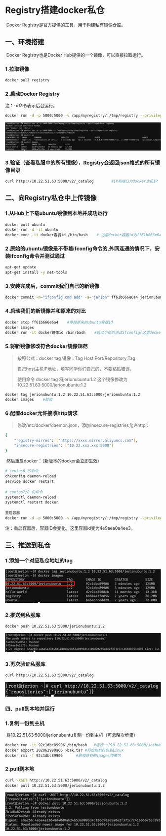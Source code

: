 

# Registry搭建docker私仓



​		Docker Registry是官方提供的工具，用于构建私有镜像仓库。

## **一、环境搭建**

​		Docker Registry也是Docker Hub提供的一个镜像，可以直接拉取运行。

### **1.拉取镜像**

```bash
docker pull registry
```

### **2.启动Docker Registry**

注：-d命令表示后台运行。

```bash
docker run -d -p 5000:5000 -v /app/myregistry/:/tmp/registry --privileged=true registry
```

![image-20240425230559694](https://raw.githubusercontent.com/zyx3721/Picbed/main/blog-images/2024/04/25/c08782e2650f1ce58a09dbf171b4e4b4-image-20240425230559694-3d44c8.png)

### **3.验证（查看私服中的所有镜像），Registry会返回json格式的所有镜像目录** 

```bash
curl http://10.22.51.63:5000/v2/_catalog        #IP和端口为docker主机IP
```



## **二、向Registry私仓中上传镜像**

### **1.从Hub上下载ubuntu镜像到本地并成功运行**

```bash
docker pull ubuntu
docker run -d -it ubuntu
docker exec -it docker容器id /bin/bash    # 这里docker容器id为ff61b666e6a4
```

### **2.原始的ubuntu镜像是不带着ifconfig命令的,外网连通的情况下，安装ifconfig命令并测试通过**

```bash
apt-get update
apt-get install -y net-tools
```

### **3.安装完成后，commit我们自己的新镜像**

````bash
docker commit -m="ifconfig cmd add" -a="jerion" ff61b666e6a4 jerionubuntu:1.2
````

### **4.启动我们的新镜像并和原来的对比**

```bash
docker stop ff61b666e6a4    #停掉原来的ubuntu容器id
docker images
docker run -it docker镜像id /bin/bash    #启动个新的测试ifconfig(这里docker镜像id为92c1dbc89906)
```

### **5.将新镜像修改符合docker镜像规范**

> 按照公式：docker tag 镜像：Tag Host:Port/Repository:Tag
>
> 自己host主机IP地址，填写同学你们自己的，不要粘贴错误，
>
> 使用命令 docker tag 将jerionubuntu:1.2 这个镜像修改为10.22.51.63:5000/jerionubuntu:1.2

```bash
docker tag jerionubuntu:1.2 10.22.51.63:5000/jerionubuntu:1.2
docker images    #检验
```

### **6.配置docker允许接收http请求**

> 修改/etc/docker/daemon.json，添加insecure-registries允许http：
>

```bash
{ 
	"registry-mirros": ["https://xxxx.mirror.aliyuncs.com"], 
	"insecure-registries": ["10.22.xxx.xxx:5000"] 
}
```

​		然后重启docker：（新版本的docker会立即生效）

```bash
# centos6 的命令
chkconfig daemon-reload
service docker restart

# centos7/8 的命令
systemctl daemon-reload
systemctl restart docker

重启容器
docker run -d -p 5000:5000 -v /app/myregistry/:/tmp/registry --privileged=true registry
```

注：重启容器后，容器ID会变化，这里容器id变为4e9aea0a4ee3。



## **三、推送到私仓**

### **1.添加一个对应私仓地址的tag**

![image-20240425231730969](https://raw.githubusercontent.com/zyx3721/Picbed/main/blog-images/2024/04/25/df5e9cf9fb0031a4fc8d0615efac7008-image-20240425231730969-b97803.png)

### **2.推送到私服库**

```bash
docker push 10.22.51.63:5000/jerionubuntu:1.2
```

![image-20240425232550471](https://raw.githubusercontent.com/zyx3721/Picbed/main/blog-images/2024/04/25/46829027a4d5a1f3b1b79a18ba99304c-image-20240425232550471-92d49d.png)

### **3.再次验证私服库**

```bash
curl http://10.22.51.63:5000/v2/_catalog
```

![image-20240425232622868](https://raw.githubusercontent.com/zyx3721/Picbed/main/blog-images/2024/04/25/249e688c09adba2c35b4e53b731c6487-image-20240425232622868-a203b9.png)



### **四、pull到本地并运行**

### **1.复制一份到主机**

​		将10.22.51.63:5000/jerionubuntu复制一份到主机（可忽略次步骤）

```bash
docker run -it 92c1dbc89906 /bin/bash	#运行一个10.22.51.63:5000/joshubuntu虚拟机（不加-d退出即停止运行）
docker export 202062990a66 >bak.tar	#将虚拟机打包到Linux
docker rmi -f 92c1dbc89906		#删掉原有的images镜像包
```

### **2.pull到本地**

```bash
curl -XGET http://10.22.51.63:5000/v2/_catalog
docker pull 10.22.51.63:5000/jerionubuntu:1.2
```

![image-20240425235836544](https://raw.githubusercontent.com/zyx3721/Picbed/main/blog-images/2024/04/25/b4cb936666687ad6e9e9f728655b4e60-image-20240425235836544-60fe94.png)
